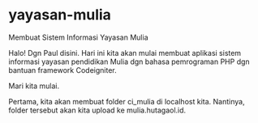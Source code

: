 # yayasan-mulia
Membuat Sistem Informasi Yayasan Mulia

Halo! Dgn Paul disini. Hari ini kita akan mulai membuat aplikasi sistem informasi yayasan pendidikan Mulia dgn bahasa pemrograman PHP dgn bantuan framework Codeigniter.

Mari kita mulai.

Pertama, kita akan membuat folder ci_mulia di localhost kita.
Nantinya, folder tersebut akan kita upload ke mulia.hutagaol.id.
